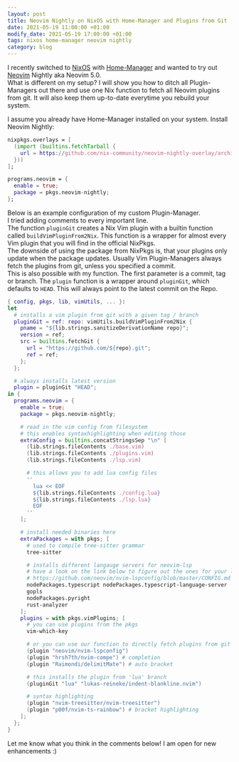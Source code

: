 ```yaml
---
layout: post
title: Neovim Nightly on NixOS with Home-Manager and Plugins from Git
date: 2021-05-19 11:00:00 +01:00
modify_date: 2021-05-19 17:00:00 +01:00
tags: nixos home-manager neovim nightly
category: blog
---
```


I recently switched to [NixOS](https://nixos.org/) with [Home-Manager](https://github.com/nix-community/home-manager) and wanted to try out [Neovim](https://github.com/neovim/neovim) Nightly aka Neovim 5.0.  
What is different on my setup? I will show you how to ditch all Plugin-Managers out there and use one Nix function to fetch all Neovim plugins from git. It will also keep them up-to-date everytime you rebuild your system.

I assume you already have Home-Manager installed on your system. Install Neovim Nightly:
```nix
nixpkgs.overlays = [
  (import (builtins.fetchTarball {
    url = https://github.com/nix-community/neovim-nightly-overlay/archive/master.tar.gz;
  }))
];

programs.neovim = {
  enable = true;
  package = pkgs.neovim-nightly;
};
```

Below is an example configuration of my custom Plugin-Manager.  
I tried adding comments to every important line.  
The function `pluginGit` creates a Nix Vim plugin with a builtin function called `buildVimPluginFrom2Nix`.
This function is a wrapper for almost every Vim plugin that you will find in the official NixPkgs.  
The downside of using the package from NixPkgs is, that your plugins only update when the package updates. Usually Vim Plugin-Managers always fetch the plugins from git, unless you specified a commit.  
This is also possible with my function. The first parameter is a commit, tag or branch. The `plugin` function is a wrapper around `pluginGit`, which defaults to `HEAD`. This will always point to the latest commit on the Repo.

```nix
{ config, pkgs, lib, vimUtils, ... }:
let
  # installs a vim plugin from git with a given tag / branch
  pluginGit = ref: repo: vimUtils.buildVimPluginFrom2Nix {
    pname = "${lib.strings.sanitizeDerivationName repo}";
    version = ref;
    src = builtins.fetchGit {
      url = "https://github.com/${repo}.git";
      ref = ref;
    };
  };

  # always installs latest version
  plugin = pluginGit "HEAD";
in {
  programs.neovim = {
    enable = true;
    package = pkgs.neovim-nightly;

    # read in the vim config from filesystem
    # this enables syntaxhighlighting when editing those
    extraConfig = builtins.concatStringsSep "\n" [
      (lib.strings.fileContents ./base.vim)
      (lib.strings.fileContents ./plugins.vim)
      (lib.strings.fileContents ./lsp.vim)

      # this allows you to add lua config files
      ''
        lua << EOF
        ${lib.strings.fileContents ./config.lua}
        ${lib.strings.fileContents ./lsp.lua}
        EOF
      ''
    ];

    # install needed binaries here
    extraPackages = with pkgs; [
      # used to compile tree-sitter grammar
      tree-sitter

      # installs different langauge servers for neovim-lsp
      # have a look on the link below to figure out the ones for your languages
      # https://github.com/neovim/nvim-lspconfig/blob/master/CONFIG.md
      nodePackages.typescript nodePackages.typescript-language-server
      gopls
      nodePackages.pyright
      rust-analyzer
    ];
    plugins = with pkgs.vimPlugins; [
      # you can use plugins from the pkgs
      vim-which-key

      # or you can use our function to directly fetch plugins from git
      (plugin "neovim/nvim-lspconfig")
      (plugin "hrsh7th/nvim-compe") # completion
      (plugin "Raimondi/delimitMate") # auto bracket

      # this installs the plugin from 'lua' branch
      (pluginGit "lua" "lukas-reineke/indent-blankline.nvim")

      # syntax highlighting
      (plugin "nvim-treesitter/nvim-treesitter")
      (plugin "p00f/nvim-ts-rainbow") # bracket highlighting
    ];
  };
}
```

Let me know what you think in the comments below! I am open for new enhancements :)
